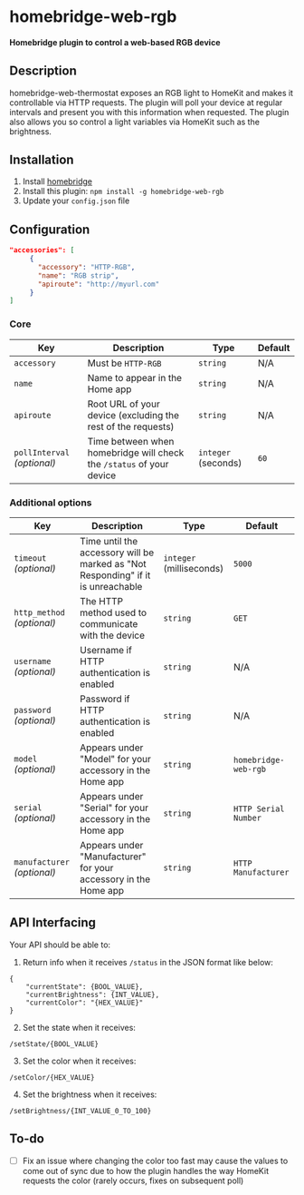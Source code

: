 # homebridge-web-rgb

#### Homebridge plugin to control a web-based RGB device

## Description

homebridge-web-thermostat exposes an RGB light to HomeKit and makes it controllable via HTTP requests. The plugin will poll your device at regular intervals and present you with this information when requested. The plugin also allows you so control a light variables via HomeKit such as the brightness.

## Installation

1. Install [homebridge](https://github.com/nfarina/homebridge#installation-details)
2. Install this plugin: `npm install -g homebridge-web-rgb`
3. Update your `config.json` file

## Configuration

```json
"accessories": [
     {
       "accessory": "HTTP-RGB",
       "name": "RGB strip",
       "apiroute": "http://myurl.com"
     }
]
```

### Core
| Key | Description | Type | Default |
| --- | --- | --- | --- |
| `accessory` | Must be `HTTP-RGB` | `string` | N/A |
| `name` | Name to appear in the Home app | `string` | N/A |
| `apiroute` | Root URL of your device (excluding the rest of the requests) | `string` | N/A |
| `pollInterval` _(optional)_ | Time between when homebridge will check the `/status` of your device | `integer` (seconds) | `60` |

### Additional options
| Key | Description | Type | Default |
| --- | --- | --- | --- |
| `timeout` _(optional)_ | Time until the accessory will be marked as "Not Responding" if it is unreachable | `integer` (milliseconds) | `5000` |
| `http_method` _(optional)_ | The HTTP method used to communicate with the device | `string` | `GET` |
| `username` _(optional)_ | Username if HTTP authentication is enabled | `string` | N/A |
| `password` _(optional)_ | Password if HTTP authentication is enabled | `string` | N/A |
| `model` _(optional)_ | Appears under "Model" for your accessory in the Home app | `string` | `homebridge-web-rgb` |
| `serial` _(optional)_ | Appears under "Serial" for your accessory in the Home app | `string` | `HTTP Serial Number` |
| `manufacturer` _(optional)_ | Appears under "Manufacturer" for your accessory in the Home app | `string` | `HTTP Manufacturer` |

## API Interfacing

Your API should be able to:

1. Return info when it receives `/status` in the JSON format like below:
```
{
    "currentState": {BOOL_VALUE},
    "currentBrightness": {INT_VALUE},
    "currentColor": "{HEX_VALUE}"
}
```

2. Set the state when it receives:
```
/setState/{BOOL_VALUE}
```

3. Set the color when it receives:
```
/setColor/{HEX_VALUE}
```

4. Set the brightness when it receives:
```
/setBrightness/{INT_VALUE_0_TO_100}
```

## To-do

- [ ] Fix an issue where changing the color too fast may cause the values to come out of sync due to how the plugin handles the way HomeKit requests the color (rarely occurs, fixes on subsequent poll)
